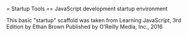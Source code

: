 = Startup Tools
== JavaScript development startup environment

This basic "startup" scaffold was taken from Learning JavaScript, 3rd Edition by Ethan Brown Published by O'Reilly Media, Inc., 2016
